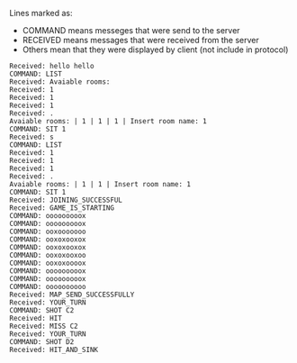 Lines marked as:
- COMMAND means messeges that were send to the server
- RECEIVED means messages that were received from the server
- Others mean that they were displayed by client (not include in protocol)

```
Received: hello hello
COMMAND: LIST
Received: Avaiable rooms:
Received: 1
Received: 1
Received: 1
Received: .
Avaiable rooms: | 1 | 1 | 1 | Insert room name: 1
COMMAND: SIT 1
Received: s
COMMAND: LIST
Received: 1
Received: 1
Received: 1
Received: .
Avaiable rooms: | 1 | 1 | Insert room name: 1
COMMAND: SIT 1
Received: JOINING_SUCCESSFUL
Received: GAME_IS_STARTING
COMMAND: ooooooooox
COMMAND: ooooooooox
COMMAND: ooxooooooo
COMMAND: ooxoxooxox
COMMAND: ooxoxooxox
COMMAND: ooxoxooxoo
COMMAND: ooxoxoooox
COMMAND: ooooooooox
COMMAND: ooooooooox
COMMAND: oooooooooo
Received: MAP_SEND_SUCCESSFULLY
Received: YOUR_TURN
COMMAND: SHOT C2
Received: HIT
Received: MISS C2
Received: YOUR_TURN
COMMAND: SHOT D2
Received: HIT_AND_SINK
```
